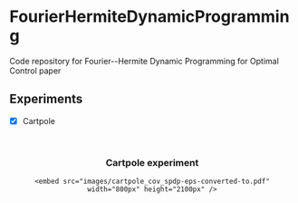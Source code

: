 # FourierHermiteDynamicProgramming
Code repository for Fourier--Hermite Dynamic Programming for Optimal Control paper

<!-- ROADMAP -->
## Experiments

- [x] Cartpole
<!-- Cartpole experiment -->
<br />
<div align="center">
  

  <h3 align="center">Cartpole experiment</h3>

  <p align="center">
    
    <embed src="images/cartpole_cov_spdp-eps-converted-to.pdf" width="800px" height="2100px" />
  </p>
</div>
